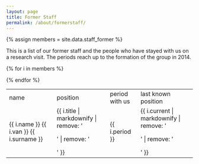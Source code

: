 ```yaml
---
layout: page
title: Former Staff
permalink: /about/formerstaff/
---
```


{% assign members = site.data.staff_former %}

This is a list of our former staff and the people who have stayed with us on a research visit.
The periods reach up to the formation of the group in 2014.

<table class="table table-striped">

  <tr class="info">
    <td>name</td>
    <td>position</td>
    <td>period with us</td>
    <td>last known position</td>
  </tr>

  {% for i in members %}
    <tr>
      <td>{{ i.name }} {{ i.van }} {{ i.surname }}</td>
      <td>{{ i.title | markdownify | remove: '<p>' | remove: '</p>' }}</td>
      <td>{{ i.period }}</td>
      <td>{{ i.current | markdownify | remove: '<p>' | remove: '</p>' }}</td>
    </tr>
  {% endfor %}

</table>

